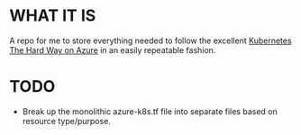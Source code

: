 # WHAT IT IS
A repo for me to store everything needed to follow the excellent [Kubernetes The Hard Way on Azure](https://github.com/ivanfioravanti/kubernetes-the-hard-way-on-azure) in an easily repeatable fashion.

# TODO
* Break up the monolithic azure-k8s.tf file into separate files based on resource type/purpose.
